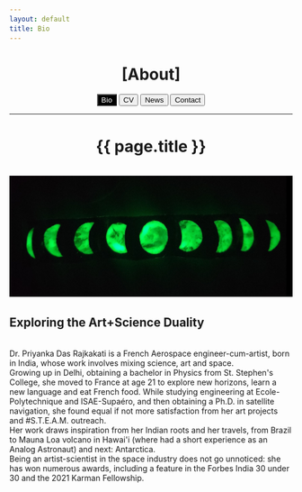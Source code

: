 ```yaml
---
layout: default
title: Bio
---
```


<div class="aboutpost">
	<h1 class="aboutpost-title" align="center">[About]</h1>
	<p align="center">
		<!-- a href="/About/Intro"><button class="button">A few words</button></a -->
		<a href="/About/Bio"><button class="button" style="background-color: black; color: white">Bio</button></a>
		<a href="/About/CV"><button class="button">CV</button></a>
		<a href="/About/News"><button class="button">News</button></a>
		<a href="/About/Contact"><button class="button">Contact</button></a>	<hr>
	</p>
	<h1 align="center">{{ page.title }}</h1>
	<br>
</div>
<div>
	<div>
		<img src="/assets/images/bio.jpg">	
	</div>
	<div>
		<h2>Exploring the Art+Science Duality</h2>
		<br>
		Dr. Priyanka Das Rajkakati is a French Aerospace engineer-cum-artist, born in India, whose work involves mixing science, art and space.
		<br>
		Growing up in Delhi, obtaining a bachelor in Physics from St. Stephen's College, she moved to France at age 21 to explore new horizons, learn a new language and eat French food. While studying engineering at Ecole-Polytechnique and ISAE-Supaéro, and then obtaining a Ph.D. in satellite navigation, she found equal if not more satisfaction from her art projects and #S.T.E.A.M. outreach.
		<br>
		Her work draws inspiration from her Indian roots and her travels, from Brazil to Mauna Loa volcano in Hawai'i (where had a short experience as an Analog Astronaut) and next: Antarctica.
		<br>
		Being an artist-scientist in the space industry does not go unnoticed: she has won numerous awards, including a feature in the Forbes India 30 under 30 and the 2021 Karman Fellowship.
	</div>		
</div>
